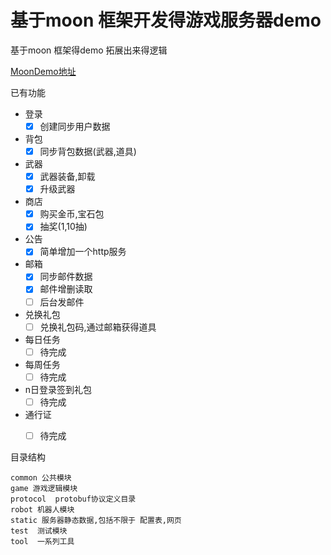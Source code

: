 # 基于moon 框架开发得游戏服务器demo

基于moon 框架得demo 拓展出来得逻辑

[MoonDemo地址](https://github.com/sniper00/MoonDemo/tree/master)

已有功能

- 登录
    - [X] 创建同步用户数据
- 背包
    - [X] 同步背包数据(武器,道具)
- 武器
    - [X] 武器装备,卸载
    - [X] 升级武器
- 商店
    - [X] 购买金币,宝石包
    - [X] 抽奖(1,10抽)
- 公告
    - [X] 简单增加一个http服务
- 邮箱
    - [X] 同步邮件数据
    - [X] 邮件增删读取
    - [ ] 后台发邮件
- 兑换礼包
   - [ ] 兑换礼包码,通过邮箱获得道具
- 每日任务
   - [ ] 待完成
- 每周任务
   - [ ] 待完成
- n日登录签到礼包
   - [ ] 待完成
- 通行证
   - [ ] 待完成



目录结构
```shell
common 公共模块
game 游戏逻辑模块
protocol  protobuf协议定义目录
robot 机器人模块
static 服务器静态数据,包括不限于 配置表,网页
test  测试模块
tool  一系列工具

```
